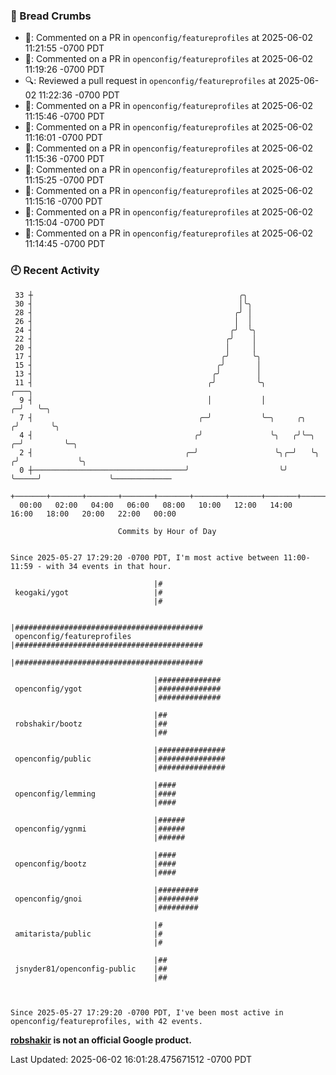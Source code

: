 ### 🍞 Bread Crumbs

 * 💬: Commented on a PR in  `openconfig/featureprofiles` at 2025-06-02 11:21:55 -0700 PDT
 * 💬: Commented on a PR in  `openconfig/featureprofiles` at 2025-06-02 11:19:26 -0700 PDT
 * 🔍: Reviewed a pull request in  `openconfig/featureprofiles` at 2025-06-02 11:22:36 -0700 PDT
 * 💬: Commented on a PR in  `openconfig/featureprofiles` at 2025-06-02 11:15:46 -0700 PDT
 * 💬: Commented on a PR in  `openconfig/featureprofiles` at 2025-06-02 11:16:01 -0700 PDT
 * 💬: Commented on a PR in  `openconfig/featureprofiles` at 2025-06-02 11:15:36 -0700 PDT
 * 💬: Commented on a PR in  `openconfig/featureprofiles` at 2025-06-02 11:15:25 -0700 PDT
 * 💬: Commented on a PR in  `openconfig/featureprofiles` at 2025-06-02 11:15:16 -0700 PDT
 * 💬: Commented on a PR in  `openconfig/featureprofiles` at 2025-06-02 11:15:04 -0700 PDT
 * 💬: Commented on a PR in  `openconfig/featureprofiles` at 2025-06-02 11:14:45 -0700 PDT

### 🕘 Recent Activity
```
 33 ┼                                              ╭╮
 30 ┤                                              │╰╮
 28 ┤                                             ╭╯ │
 26 ┤                                             │  │
 24 ┤                                            ╭╯  ╰╮
 22 ┤                                           ╭╯    │
 20 ┤                                           │     │
 17 ┤                                          ╭╯     ╰╮
 15 ┤                                         ╭╯       │
 13 ┤                                        ╭╯        │
 11 ┤                                       ╭╯         ╰╮                       ╭───╮
  9 ┤                                       │           │                     ╭─╯   ╰─╮
  7 ┤                                     ╭─╯           ╰─╮     ╭╮           ╭╯       ╰╮
  4 ┤                                    ╭╯               ╰╮   ╭╯╰─╮       ╭─╯         ╰─╮
  2 ┤                                  ╭─╯                 ╰╮╭─╯   ╰╮     ╭╯             ╰╮
  0 ┼──────────────────────────────────╯                    ╰╯      ╰─────╯               ╰─────────────
    +───────+───────+───────+───────+───────+───────+───────+───────+───────+───────+───────+───────+────
  00:00   02:00   04:00   06:00   08:00   10:00   12:00   14:00   16:00   18:00   20:00   22:00   00:00   

						Commits by Hour of Day


Since 2025-05-27 17:29:20 -0700 PDT, I'm most active between 11:00-11:59 - with 34 events in that hour.

```



```
                                |#
 keogaki/ygot                   |#
                                |#

                                |##########################################
 openconfig/featureprofiles     |##########################################
                                |##########################################

                                |##############
 openconfig/ygot                |##############
                                |##############

                                |##
 robshakir/bootz                |##
                                |##

                                |###############
 openconfig/public              |###############
                                |###############

                                |####
 openconfig/lemming             |####
                                |####

                                |######
 openconfig/ygnmi               |######
                                |######

                                |####
 openconfig/bootz               |####
                                |####

                                |#########
 openconfig/gnoi                |#########
                                |#########

                                |#
 amitarista/public              |#
                                |#

                                |##
 jsnyder81/openconfig-public    |##
                                |##



Since 2025-05-27 17:29:20 -0700 PDT, I've been most active in openconfig/featureprofiles, with 42 events.

```
**[robshakir](mailto:robjs@google.com) is not an official Google product.**  


Last Updated: 2025-06-02 16:01:28.475671512 -0700 PDT
